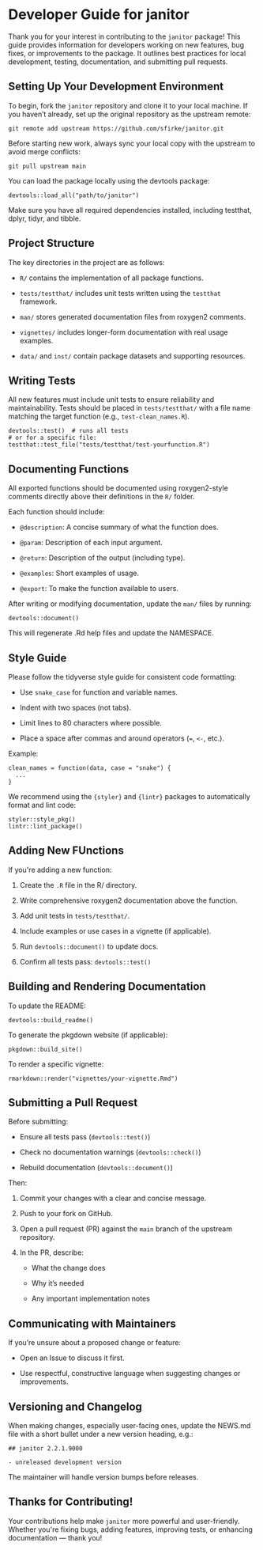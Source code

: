 # Developer Guide for janitor

Thank you for your interest in contributing to the `janitor` package! This guide provides information for developers working on new features, bug fixes, or improvements to the package. It outlines best practices for local development, testing, documentation, and submitting pull requests.

## Setting Up Your Development Environment

To begin, fork the `janitor` repository and clone it to your local machine. If you haven’t already, set up the original repository as the upstream remote:
  
```
git remote add upstream https://github.com/sfirke/janitor.git
```

Before starting new work, always sync your local copy with the upstream to avoid merge conflicts:

```
git pull upstream main
```

You can load the package locally using the devtools package:

```
devtools::load_all("path/to/janitor")
```

Make sure you have all required dependencies installed, including testthat, dplyr, tidyr, and tibble.

## Project Structure

The key directories in the project are as follows:

- `R/` contains the implementation of all package functions.

- `tests/testthat/` includes unit tests written using the `testthat` framework.

- `man/` stores generated documentation files from roxygen2 comments.

- `vignettes/` includes longer-form documentation with real usage examples.

- `data/` and `inst/` contain package datasets and supporting resources.

## Writing Tests

All new features must include unit tests to ensure reliability and maintainability. Tests should be placed in `tests/testthat/` with a file name matching the target function (e.g., `test-clean_names.R`).

```
devtools::test()  # runs all tests
# or for a specific file:
testthat::test_file("tests/testthat/test-yourfunction.R")
```

## Documenting Functions

All exported functions should be documented using roxygen2-style comments directly above their definitions in the `R/` folder.

Each function should include:

- `@description`: A concise summary of what the function does.

- `@param`: Description of each input argument.

- `@return`: Description of the output (including type).

- `@examples`: Short examples of usage.

- `@export`: To make the function available to users.

After writing or modifying documentation, update the `man/` files by running:

```
devtools::document()
```

This will regenerate .Rd help files and update the NAMESPACE.

## Style Guide

Please follow the tidyverse style guide for consistent code formatting:

- Use `snake_case` for function and variable names.

- Indent with two spaces (not tabs).

- Limit lines to 80 characters where possible.

- Place a space after commas and around operators (`=`, `<-`, etc.).

Example:

```
clean_names = function(data, case = "snake") {
  ...
}
```

We recommend using the `{styler}` and `{lintr}` packages to automatically format and lint code:

```
styler::style_pkg()
lintr::lint_package()
```

## Adding New FUnctions

If you're adding a new function:

1. Create the `.R` file in the R/ directory.

2. Write comprehensive roxygen2 documentation above the function.

3. Add unit tests in `tests/testthat/`.

4. Include examples or use cases in a vignette (if applicable).

5. Run `devtools::document()` to update docs.

6. Confirm all tests pass: `devtools::test()`

## Building and Rendering Documentation

To update the README:

```
devtools::build_readme()
```

To generate the pkgdown website (if applicable):

```
pkgdown::build_site()
```

To render a specific vignette:

```
rmarkdown::render("vignettes/your-vignette.Rmd")
```

## Submitting a Pull Request

Before submitting:

- Ensure all tests pass (`devtools::test()`)

- Check no documentation warnings (`devtools::check()`)

- Rebuild documentation (`devtools::document()`)

Then:

1. Commit your changes with a clear and concise message.

2. Push to your fork on GitHub.

3. Open a pull request (PR) against the `main` branch of the upstream repository.

4. In the PR, describe:

    - What the change does

    - Why it’s needed

    - Any important implementation notes

## Communicating with Maintainers

If you’re unsure about a proposed change or feature:

- Open an Issue to discuss it first.

- Use respectful, constructive language when suggesting changes or improvements.

## Versioning and Changelog

When making changes, especially user-facing ones, update the NEWS.md file with a short bullet under a new version heading, e.g.:

```
## janitor 2.2.1.9000

- unreleased development version
```

The maintainer will handle version bumps before releases.

## Thanks for Contributing!

Your contributions help make `janitor` more powerful and user-friendly.
Whether you're fixing bugs, adding features, improving tests, or enhancing documentation — thank you!
